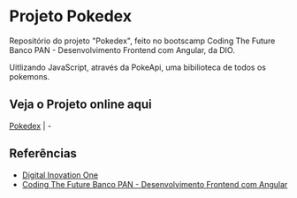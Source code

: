 
# Projeto Pokedex

Repositório do projeto "Pokedex", feito no bootscamp Coding The Future Banco PAN - Desenvolvimento Frontend com Angular, da DIO.

Uitlizando JavaScript, através da PokeApi, uma bibilioteca de todos os pokemons.

## Veja o Projeto online aqui

[Pokedex](https://lucasbrito13.github.io/projeto-pokedex/)
| -

## Referências 
- [Digital Inovation One](https://www.dio.me/)
- [Coding The Future Banco PAN - Desenvolvimento Frontend com Angular](https://web.dio.me/track/coding-future-banco-pan-desenvolvimento-frontend-com-angular)

